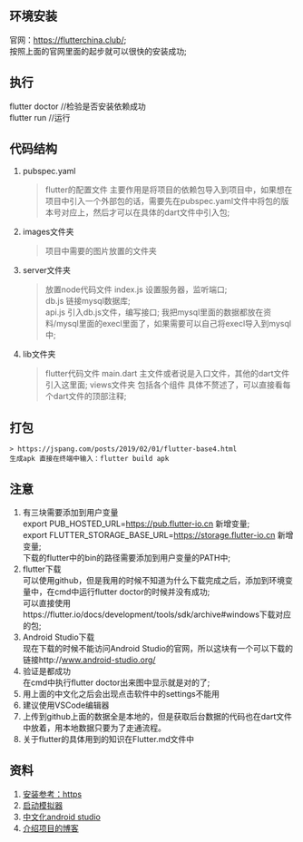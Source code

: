 ## 环境安装
官网：https://flutterchina.club/;  
按照上面的官网里面的起步就可以很快的安装成功;  
## 执行
flutter doctor //检验是否安装依赖成功  
flutter run //运行 
## 代码结构
1. pubspec.yaml  
    > flutter的配置文件
    主要作用是将项目的依赖包导入到项目中，如果想在项目中引入一个外部包的话，需要先在pubspec.yaml文件中将包的版本号对应上，然后才可以在具体的dart文件中引入包;  
2. images文件夹
    > 项目中需要的图片放置的文件夹
3. server文件夹

    > 放置node代码文件
    index.js 设置服务器，监听端口;   
    db.js 链接mysql数据库;  
    api.js 引入db.js文件，编写接口; 
    >  我把mysql里面的数据都放在资料/mysql里面的execl里面了，如果需要可以自己将execl导入到mysql中;
4. lib文件夹
    > flutter代码文件
    main.dart 主文件或者说是入口文件，其他的dart文件引入这里面;
    views文件夹
    > 包括各个组件
    具体不赘述了，可以直接看每个dart文件的顶部注释;
## 打包
    > https://jspang.com/posts/2019/02/01/flutter-base4.html
    生成apk 直接在终端中输入：flutter build apk
## 注意
1. 有三块需要添加到用户变量  
    export PUB_HOSTED_URL=https://pub.flutter-io.cn 新增变量;  
    export FLUTTER_STORAGE_BASE_URL=https://storage.flutter-io.cn 新增变量;  
    下载的flutter中的bin的路径需要添加到用户变量的PATH中;    
2. flutter下载  
    可以使用github，但是我用的时候不知道为什么下载完成之后，添加到环境变量中，在cmd中运行flutter doctor的时候并没有成功;  
    可以直接使用https://flutter.io/docs/development/tools/sdk/archive#windows下载对应的包;  
3. Android Studio下载  
    现在下载的时候不能访问Android Studio的官网，所以这块有一个可以下载的链接http://www.android-studio.org/  
4. 验证是都成功  
    在cmd中执行flutter doctor出来图中显示就是对的了;  
5. 用上面的中文化之后会出现点击软件中的settings不能用 
6. 建议使用VSCode编辑器 
7. 上传到github上面的数据全是本地的，但是获取后台数据的代码也在dart文件中放着，用本地数据只要为了走通流程。
8. 关于flutter的具体用到的知识在Flutter.md文件中
    
    
## 资料
1. [安装参考：https](https://hk.saowen.com/a/54f59d11237aa4f629d0a63cecd8fbd9693c2c8dee82822b589510a7404275e8  )
2. [启动模拟器](https://juejin.im/post/5a9e3740518825558804e34a  )
3. [中文化android studio](https://blog.csdn.net/qq_33431249/article/details/80698840 )
4. [介绍项目的博客](https://www.cnblogs.com/GainLoss/p/10637491.html)


